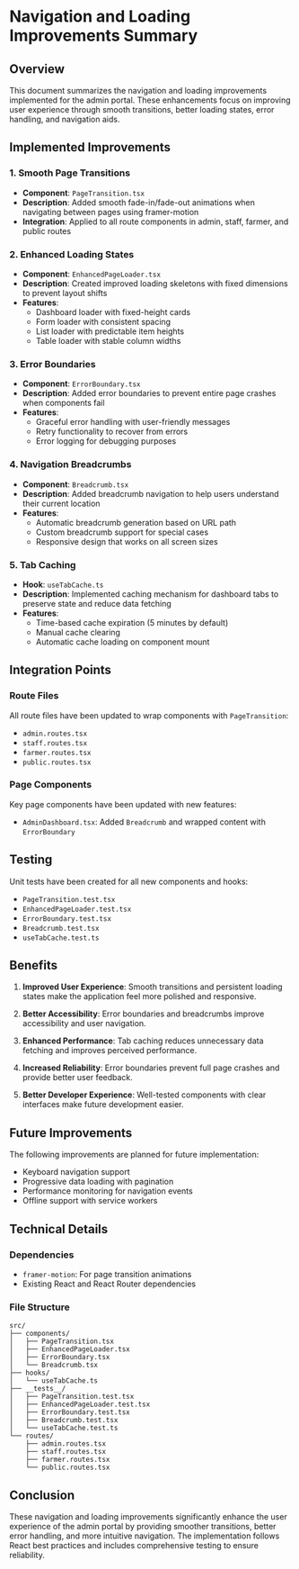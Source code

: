 # Navigation and Loading Improvements Summary

## Overview
This document summarizes the navigation and loading improvements implemented for the admin portal. These enhancements focus on improving user experience through smooth transitions, better loading states, error handling, and navigation aids.

## Implemented Improvements

### 1. Smooth Page Transitions
- **Component**: `PageTransition.tsx`
- **Description**: Added smooth fade-in/fade-out animations when navigating between pages using framer-motion
- **Integration**: Applied to all route components in admin, staff, farmer, and public routes

### 2. Enhanced Loading States
- **Component**: `EnhancedPageLoader.tsx`
- **Description**: Created improved loading skeletons with fixed dimensions to prevent layout shifts
- **Features**:
  - Dashboard loader with fixed-height cards
  - Form loader with consistent spacing
  - List loader with predictable item heights
  - Table loader with stable column widths

### 3. Error Boundaries
- **Component**: `ErrorBoundary.tsx`
- **Description**: Added error boundaries to prevent entire page crashes when components fail
- **Features**:
  - Graceful error handling with user-friendly messages
  - Retry functionality to recover from errors
  - Error logging for debugging purposes

### 4. Navigation Breadcrumbs
- **Component**: `Breadcrumb.tsx`
- **Description**: Added breadcrumb navigation to help users understand their current location
- **Features**:
  - Automatic breadcrumb generation based on URL path
  - Custom breadcrumb support for special cases
  - Responsive design that works on all screen sizes

### 5. Tab Caching
- **Hook**: `useTabCache.ts`
- **Description**: Implemented caching mechanism for dashboard tabs to preserve state and reduce data fetching
- **Features**:
  - Time-based cache expiration (5 minutes by default)
  - Manual cache clearing
  - Automatic cache loading on component mount

## Integration Points

### Route Files
All route files have been updated to wrap components with `PageTransition`:
- `admin.routes.tsx`
- `staff.routes.tsx`
- `farmer.routes.tsx`
- `public.routes.tsx`

### Page Components
Key page components have been updated with new features:
- `AdminDashboard.tsx`: Added `Breadcrumb` and wrapped content with `ErrorBoundary`

## Testing
Unit tests have been created for all new components and hooks:
- `PageTransition.test.tsx`
- `EnhancedPageLoader.test.tsx`
- `ErrorBoundary.test.tsx`
- `Breadcrumb.test.tsx`
- `useTabCache.test.ts`

## Benefits

1. **Improved User Experience**: Smooth transitions and persistent loading states make the application feel more polished and responsive.

2. **Better Accessibility**: Error boundaries and breadcrumbs improve accessibility and user navigation.

3. **Enhanced Performance**: Tab caching reduces unnecessary data fetching and improves perceived performance.

4. **Increased Reliability**: Error boundaries prevent full page crashes and provide better user feedback.

5. **Better Developer Experience**: Well-tested components with clear interfaces make future development easier.

## Future Improvements

The following improvements are planned for future implementation:
- Keyboard navigation support
- Progressive data loading with pagination
- Performance monitoring for navigation events
- Offline support with service workers

## Technical Details

### Dependencies
- `framer-motion`: For page transition animations
- Existing React and React Router dependencies

### File Structure
```
src/
├── components/
│   ├── PageTransition.tsx
│   ├── EnhancedPageLoader.tsx
│   ├── ErrorBoundary.tsx
│   └── Breadcrumb.tsx
├── hooks/
│   └── useTabCache.ts
├── __tests__/
│   ├── PageTransition.test.tsx
│   ├── EnhancedPageLoader.test.tsx
│   ├── ErrorBoundary.test.tsx
│   ├── Breadcrumb.test.tsx
│   └── useTabCache.test.ts
└── routes/
    ├── admin.routes.tsx
    ├── staff.routes.tsx
    ├── farmer.routes.tsx
    └── public.routes.tsx
```

## Conclusion
These navigation and loading improvements significantly enhance the user experience of the admin portal by providing smoother transitions, better error handling, and more intuitive navigation. The implementation follows React best practices and includes comprehensive testing to ensure reliability.
